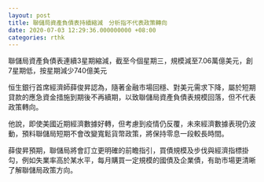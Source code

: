```yaml
---
layout: post
title: 聯儲局資產負債表持續縮減　分析指不代表政策轉向
date: 2020-07-03 12:29:36.000000000 +08:00
categories: rthk
---
```


聯儲局資產負債表連續3星期縮減，截至今個星期三，規模減至7.06萬億美元，創7星期低，按星期減少740億美元

恒生銀行首席經濟師薛俊昇認為，隨著金融市場回穩、對美元需求下降，屬於短期貸款的應急資金措施到期後不再續期，以致聯儲局資產負債表規模回落，但不代表政策轉向。

他說，即使美國近期經濟數據好轉，但考慮到疫情仍反覆，未來經濟數據表現仍波動，預料聯儲局短期不會改變寬鬆貨幣政策，將保持零息一段較長時間。

薛俊昇預期，聯儲局將會訂立更明確的前瞻指引，買債規模及步伐與經濟指標掛勾，例如失業率高於某水平，每月購買一定規模的國債及企業債，有助市場更清晰了解聯儲局政策方向。
